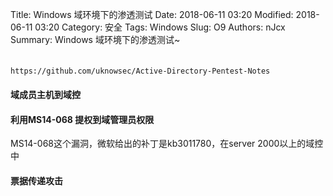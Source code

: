 Title: Windows 域环境下的渗透测试
Date: 2018-06-11 03:20
Modified: 2018-06-11 03:20
Category: 安全
Tags: Windows
Slug: O9
Authors: nJcx
Summary: Windows 域环境下的渗透测试~

#### 

```bash

https://github.com/uknowsec/Active-Directory-Pentest-Notes

```

#### 域成员主机到域控


####  利用MS14-068 提权到域管理员权限

MS14-068这个漏洞，微软给出的补丁是kb3011780，在server 2000以上的域控中


#### 票据传递攻击

